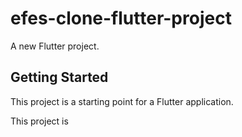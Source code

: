 # efes-clone-flutter-project

A new Flutter project.

## Getting Started

This project is a starting point for a Flutter application.

This project is 
